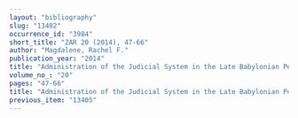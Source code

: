```yaml
---
layout: "bibliography"
slug: "13402"
occurrence_id: "3984"
short_title: "ZAR 20 (2014), 47-66"
author: "Magdalene, Rachel F."
publication_year: "2014"
title: "Administration of the Judicial System in the Late Babylonian Period"
volume_no_: "20"
pages: "47-66"
title: "Administration of the Judicial System in the Late Babylonian Period"
previous_item: "13405"
---
```

